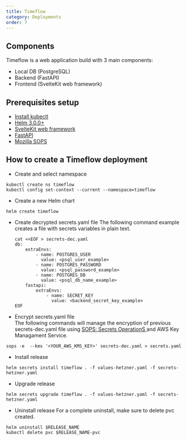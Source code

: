 ```yaml
---
title: Timeflow
category: Deployments
order: 7
---
```


## Components
Timeflow is a web application build with 3 main components:

* Local DB (PostgreSQL)
* Backend (FastAPI)
* Frontend (SvelteKit web framework)

## Prerequisites setup
* <a href="https://iandradec.github.io/documentation/index.html" target="_blank"> Install kubectl </a> 
* <a href="https://iandradec.github.io/documentation/index.html" target="_blank"> Helm 3.0.0+ </a> 
* <a href="https://svelte.dev/" target="_blank"> SvelteKit web framework </a>
* <a href="https://fastapi.tiangolo.com/" target="_blank"> FastAPI </a>
* <a href="https://github.com/mozilla/sops" target="_blank"> Mozilla SOPS </a>

## How to create a Timeflow deployment
* Create and select namespace
``` 
kubectl create ns timeflow  
kubectl config set-context --current --namespace=timeflow
```
* Create a new Helm chart
```
helm create timeflow
```
* Create decrypted secrets.yaml file
The following command example creates a file with secrets variables in plain text.
  ```
  cat <<EOF > secrets-dec.yaml
  db:
      extraEnvs:
          - name: POSTGRES_USER
            value: <psql_user_example>
          - name: POSTGRES_PASSWORD
            value: <psql_password_example>
          - name: POSTGRES_DB
            value: <psql_db_name_example>
      fastapi:
          extraEnvs:
              - name: SECRET_KEY
                value: <backend_secret_key_example>
  EOF
  ```
* Encrypt secrets.yaml file   
The following commands will manage the encryption of previous secrets-dec.yaml file using <a href="https://github.com/mozilla/sops" target="_blank"> SOPS: Secrets OperationS </a> and AWS Key Managament Service.
``` 
sops -e  --kms '<YOUR_AWS_KMS_KEY>' secrets-dec.yaml > secrets.yaml 
```

* Install release
```
helm secrets install timeflow . -f values-hetzner.yaml -f secrets-hetzner.yaml
```

* Upgrade release 
```
helm secrets upgrade timeflow . -f values-hetzner.yaml -f secrets-hetzner.yaml 
```
 
* Uninstall release
For a complete uninstall, make sure to delete pvc created.
``` 
helm uninstall $RELEASE_NAME
kubectl delete pvc $RELEASE_NAME-pvc
```

